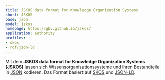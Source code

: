 ```yaml
---
title: JSKOS data format for Knowledge Organization Systems
short: JSKOS
base: json
model: jskos
homepage: https://gbv.github.io/jskos/
application: authority
profiles:
- skos
- rdf/json-ld
---
```


Mit dem **JSKOS data format for Knowledge Organization Systems (JSKOS)** lassen
sich Wissensorganisationssysteme und ihren Bestandteile in [JSON](json)
kodieren.  Das Format basiert auf [SKOS](rdf/voc/skos) und
[JSON-LD](rdf/json-ld).
